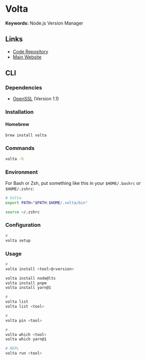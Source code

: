 # Volta

**Keywords:** Node.js Version Manager

## Links

- [Code Repository](https://github.com/volta-cli/volta)
- [Main Website](https://volta.sh)

## CLI

### Dependencies

- [OpenSSL](/openssl.md) (Version 1.1)

### Installation

#### Homebrew

```sh
brew install volta
```

### Commands

```sh
volta -h
```

### Environment

For Bash or Zsh, put something like this in your `$HOME/.bashrc` or `$HOME/.zshrc`:

```sh
# Volta
export PATH="$PATH:$HOME/.volta/bin"
```

```sh
source ~/.zshrc
```

### Configuration

```sh
#
volta setup
```

### Usage

```sh
#
volta install <tool>@<version>

volta install node@lts
volta install pnpm
volta install yarn@1

#
volta list
volta list <tool>

#
volta pin <tool>

#
volta which <tool>
volta which yarn@1

# REPL
volta run <tool>
```

<!-- ### Tips

#### Autocomplete

For Bash or Zsh, put something like this in your `$HOME/.bashrc` or `$HOME/.zshrc`:

```sh
# Volta
source <(volta completions zsh) # bash
```

```sh
source ~/.zshrc
``` -->
